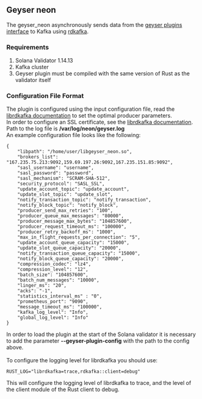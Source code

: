 ## Geyser neon
The geyser_neon asynchronously sends data from the [geyser plugins interface](https://docs.solana.com/developing/plugins/geyser-plugins) to Kafka using [rdkafka](https://github.com/fede1024/rust-rdkafka).

### Requirements
1. Solana Validator 1.14.13
2. Kafka cluster
3. Geyser plugin must be compiled with the same version of Rust as the validator itself

### Configuration File Format
The plugin is configured using the input configuration file, read the [librdkafka documentation](https://docs.confluent.io/5.5.1/clients/librdkafka/md_CONFIGURATION.html) to set the optimal producer parameters.
\
In order to configure an SSL certificate, see the [librdkafka documentation](https://github.com/edenhill/librdkafka/blob/master/INTRODUCTION.md#ssl).
\
Path to the log file is **/var/log/neon/geyser.log**
\
An example configuration file looks like the following:
```
{
    "libpath": "/home/user/libgeyser_neon.so",
    "brokers_list": "167.235.75.213:9092,159.69.197.26:9092,167.235.151.85:9092",
    "sasl_username": "username",
    "sasl_password": "password",
    "sasl_mechanism": "SCRAM-SHA-512",
    "security_protocol": "SASL_SSL",
    "update_account_topic": "update_account",
    "update_slot_topic": "update_slot",
    "notify_transaction_topic": "notify_transaction",
    "notify_block_topic": "notify_block",
    "producer_send_max_retries": "100",
    "producer_queue_max_messages": "80000",
    "producer_message_max_bytes": "104857600",
    "producer_request_timeout_ms": "100000",
    "producer_retry_backoff_ms": "1000",
    "max_in_flight_requests_per_connection": "5",
    "update_account_queue_capacity": "15000",
    "update_slot_queue_capacity": "20000",
    "notify_transaction_queue_capacity": "15000",
    "notify_block_queue_capacity": "20000",
    "compression_codec": "lz4",
    "compression_level": "12",
    "batch_size": "104857600",
    "batch_num_messages": "10000",
    "linger_ms": "20",
    "acks": "-1",
    "statistics_interval_ms" : "0",
    "prometheus_port": "9090",
    "message_timeout_ms": "100000",
    "kafka_log_level": "Info",
    "global_log_level": "Info"
}
```
In order to load the plugin at the start of the Solana validator it is necessary to add the parameter
**--geyser-plugin-config** with the path to the config above.
\
\
To configure the logging level for librdkafka you should use:
```
RUST_LOG="librdkafka=trace,rdkafka::client=debug"
```
This will configure the logging level of librdkafka to trace, and the level of the client module of the Rust client to debug.

